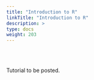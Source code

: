 ```yaml
---
title: "Introduction to R"
linkTitle: "Introduction to R"
description: >
type: docs
weight: 203
---
```


<br></br>

Tutorial to be posted.





